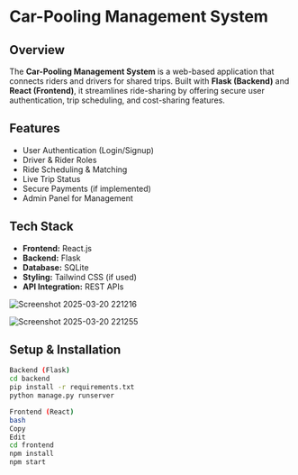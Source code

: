 # Car-Pooling Management System  

## Overview  
The **Car-Pooling Management System** is a web-based application that connects riders and drivers for shared trips. Built with **Flask (Backend)** and **React (Frontend)**, it streamlines ride-sharing by offering secure user authentication, trip scheduling, and cost-sharing features.  

## Features  
- User Authentication (Login/Signup)  
- Driver & Rider Roles  
- Ride Scheduling & Matching  
- Live Trip Status  
- Secure Payments (if implemented)  
- Admin Panel for Management  

## Tech Stack  
- **Frontend:** React.js  
- **Backend:** Flask  
- **Database:** SQLite  
- **Styling:** Tailwind CSS (if used)  
- **API Integration:** REST APIs

![Screenshot 2025-03-20 221216](https://github.com/user-attachments/assets/16bdab01-a1cc-4b31-97a4-12708dae4ea9)

![Screenshot 2025-03-20 221255](https://github.com/user-attachments/assets/d097958e-0832-4b95-986c-50905ab63086)


## Setup & Installation  

```bash
Backend (Flask)  
cd backend
pip install -r requirements.txt
python manage.py runserver

Frontend (React)
bash
Copy
Edit
cd frontend
npm install
npm start

